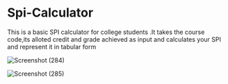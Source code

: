 # Spi-Calculator
This is a basic SPI calculator for college students .It takes the course code,its alloted credit and grade achieved as input and calculates your SPI and represent it in tabular form

![Screenshot (284)](https://user-images.githubusercontent.com/83686100/177983591-4985f2c0-c626-4864-bee5-598f5db1c3e1.png)



![Screenshot (285)](https://user-images.githubusercontent.com/83686100/177983621-41bf0628-02e4-4142-8a89-8435e2c8cd4c.png)

